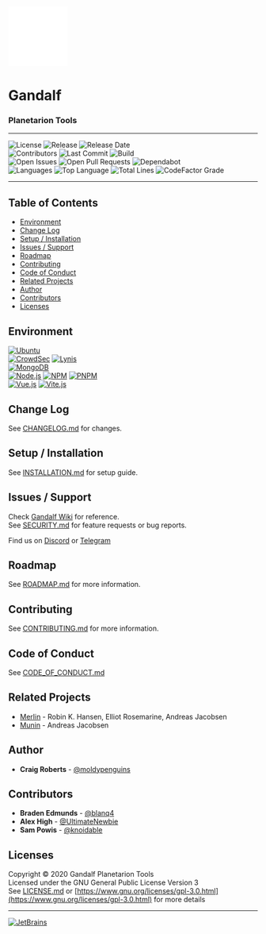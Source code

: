 <picture>
  <source media="(prefers-color-scheme: dark)" srcset=".github/images/dark.png">
  <source media="(prefers-color-scheme: light)" srcset=".github/images/light.png">
  <img alt="logo" src=".github/images/dark.png">
</picture>
<h1>Gandalf</h1>
<h3>Planetarion Tools</h3>

***  
![License](https://img.shields.io/github/license/moldypenguins/Gandalf?logo=GNU&style=for-the-badge)
![Release](https://img.shields.io/github/v/release/moldypenguins/Gandalf?style=for-the-badge&logo=GitHub&include_prereleases&sort=date)
![Release Date](https://img.shields.io/github/release-date-pre/moldypenguins/Gandalf?logo=GitHub&style=for-the-badge&include_prereleases&sort=date)  
![Contributors](https://img.shields.io/github/contributors/moldypenguins/Gandalf?style=for-the-badge&logo=GitHub)
![Last Commit](https://img.shields.io/github/last-commit/moldypenguins/Gandalf?style=for-the-badge&logo=GitHub)
![Build](https://img.shields.io/github/actions/workflow/status/moldypenguins/Gandalf/codeql-analysis.yml?style=for-the-badge&logo=GitHub)  
![Open Issues](https://img.shields.io/github/issues-raw/moldypenguins/Gandalf?style=for-the-badge&logo=GitHub)
![Open Pull Requests](https://img.shields.io/github/issues-pr-raw/moldypenguins/Gandalf?style=for-the-badge&logo=GitHub)
![Dependabot](https://img.shields.io/static/v1?style=for-the-badge&label=Dependabot&message=enabled&color=33CC11&logo=Dependabot)  
![Languages](https://img.shields.io/github/languages/count/moldypenguins/Gandalf?style=for-the-badge&logo=GitHub)
![Top Language](https://img.shields.io/github/languages/top/moldypenguins/Gandalf?style=for-the-badge&logo=GitHub)
![Total Lines](https://img.shields.io/tokei/lines/github/moldypenguins/Gandalf?style=for-the-badge&logo=GitHub)
![CodeFactor Grade](https://img.shields.io/codefactor/grade/github/moldypenguins/Gandalf?style=for-the-badge&logo=CodeFactor)  
***  

## Table of Contents
* [Environment](#environment)
* [Change Log](#change-log)
* [Setup / Installation](#setup-/-installation)
* [Issues / Support](#issues-/-support)
* [Roadmap](#roadmap)
* [Contributing](#contributing)
* [Code of Conduct](#code-of-conduct)
* [Related Projects](#related-projects)
* [Author](#author)
* [Contributors](#contributors)
* [Licenses](#licenses)


## Environment
[![Ubuntu](https://img.shields.io/static/v1?style=for-the-badge&logo=Ubuntu&label=Ubuntu&message=22.04.1&color=E95420)](https://ubuntu.com/)  
[![CrowdSec](https://img.shields.io/static/v1?style=for-the-badge&logo=Linux&label=CrowdSec&message=1.4.0&color=FCC624)](https://crowdsec.net/) 
[![Lynis](https://img.shields.io/static/v1?style=for-the-badge&logo=Linux&label=Lynis&message=3.0.8&color=FCC624)](https://cisofy.com/lynis/)  
[![MongoDB](https://img.shields.io/static/v1?style=for-the-badge&logo=MongoDB&label=MongoDB&message=6.0.3&color=47A248)](https://www.mongodb.com/)  
[![Node.js](https://img.shields.io/static/v1?style=for-the-badge&logo=Node.js&label=Node.js&message=18.12.1&color=339933)](https://nodejs.org/)
[![NPM](https://img.shields.io/static/v1?style=for-the-badge&logo=NPM&label=NPM&message=9.3.0&color=336699)](https://www.npm.io/) 
[![PNPM](https://img.shields.io/static/v1?style=for-the-badge&logo=PNPM&label=PNPM&message=7.18.1&color=f69220)](https://www.pnpm.io/)  
[![Vue.js](https://img.shields.io/static/v1?style=for-the-badge&logo=Vue.js&label=Vue.js&message=3.2.45&color=339933)](https://vuejs.io/) 
[![Vite.js](https://img.shields.io/static/v1?style=for-the-badge&logo=Vite&label=Vite&message=2.0&color=339933)](https://github.com/antfu/vite)  


## Change Log
See [CHANGELOG.md](CHANGELOG.md) for changes.  


## Setup / Installation
See [INSTALLATION.md](INSTALLATION.md) for setup guide.  


## Issues / Support
Check [Gandalf Wiki](https://github.com/moldypenguins/Gandalf/wiki) for reference.  
See [SECURITY.md](SECURITY.md) for feature requests or bug reports.  

Find us on [Discord](https://discord.gg/Ean6FvV) or [Telegram](https://t.me/+UkMZETiCNjWhtg_D)


## Roadmap
See [ROADMAP.md](ROADMAP.md) for more information.


## Contributing
See [CONTRIBUTING.md](CONTRIBUTING.md) for more information. 


## Code of Conduct
See [CODE_OF_CONDUCT.md](CODE_OF_CONDUCT.md) 


## Related Projects
* [Merlin](https://github.com/ellonweb/merlin) - Robin K. Hansen, Elliot Rosemarine, Andreas Jacobsen 
* [Munin](https://github.com/munin/munin) - Andreas Jacobsen 


## Author
* **Craig Roberts** - [@moldypenguins](https://t.me/moldypenguins)


## Contributors
* **Braden Edmunds** - [@blanq4](https://t.me/blanq4)
* **Alex High** - [@UltimateNewbie](https://t.me/UltimateNewbie)
* **Sam Powis** - [@knoidable](https://t.me/knoidable)


## Licenses
Copyright © 2020 Gandalf Planetarion Tools  
Licensed under the GNU General Public License Version 3  
See [LICENSE.md](LICENSE.md) or [https://www.gnu.org/licenses/gpl-3.0.html](https://www.gnu.org/licenses/gpl-3.0.html) for more details
*** 
[![JetBrains](https://img.shields.io/badge/Developed%20Using-JetBrains%20Tools-000000?style=for-the-badge&logo=JetBrains)](https://www.jetbrains.com/)
